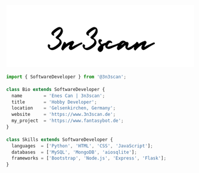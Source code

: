 <p align="center">
  <img src="https://raw.githubusercontent.com/3n3scan/3n3scan/main/cover-3n3scan.png" />
</p>

```js
import { SoftwareDeveloper } from '@3n3scan';

class Bio extends SoftwareDeveloper {
  name        = 'Enes Can | 3n3scan';
  title       = 'Hobby Developer';
  location    = 'Gelsenkirchen, Germany';
  website     = 'https://www.3n3scan.de';
  my_project  = 'https://www.fantasybot.de';
}

class Skills extends SoftwareDeveloper {
  languages  = ['Python', 'HTML', 'CSS', 'JavaScript'];
  databases  = ['MySQL', 'MongoDB', 'aiosqlite'];
  frameworks = ['Bootstrap', 'Node.js', 'Express', 'Flask'];
}
```
